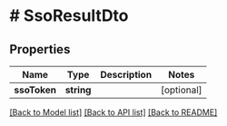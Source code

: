 # # SsoResultDto

## Properties

Name | Type | Description | Notes
------------ | ------------- | ------------- | -------------
**ssoToken** | **string** |  | [optional] 

[[Back to Model list]](../../README.md#documentation-for-models) [[Back to API list]](../../README.md#documentation-for-api-endpoints) [[Back to README]](../../README.md)


